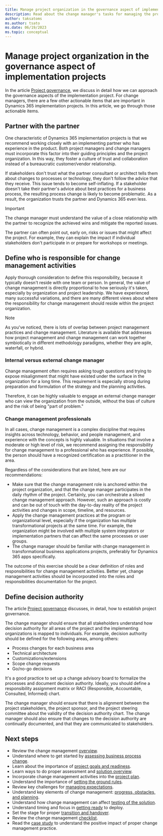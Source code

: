 ```yaml
---
title: Manage project organization in the governance aspect of implementation projects
description: Read about the change manager's tasks for managing the project organization during a Dynamics 365 implementation project. 
author: taksatoms
ms.author: tsato
ms.date: 06/19/2023
ms.topic: conceptual
---
```


# Manage project organization in the governance aspect of implementation projects

In the article [Project governance](project-governance.md), we discuss in detail how we can approach the governance aspects of the implementation project. For change managers, there are a few other actionable items that are important in Dynamics 365 implementation projects. In this article, we go through those actionable items.

## Partner with the partner

One characteristic of Dynamics 365 implementation projects is that we recommend working closely with an implementing partner who has experience in the product. Both project managers and change managers must incorporate this factor into their guiding principles and the project organization. In this way, they foster a culture of trust and collaboration instead of a bureaucratic customer/vendor relationship.

If stakeholders don't trust what the partner consultant or architect tells them about changes to processes or technology, they don't follow the advice that they receive. This issue tends to become self-inflating. If a stakeholder doesn't take their partner's advice about best practices for a business process, the resulting process change is likely to become problematic. As a result, the organization trusts the partner and Dynamics 365 even less.

> [!IMPORTANT]
> The change manager must understand the value of a close relationship with the partner to recognize the achieved wins and mitigate the reported issues.

The partner can often point out, early on, risks or issues that might affect the project. For example, they can explain the impact if individual stakeholders don't participate in or prepare for workshops or meetings.

## Define who is responsible for change management activities

Apply thorough consideration to define this responsibility, because it typically doesn't reside with one team or person. In general, the value of change management is directly proportional to how seriously it's taken, especially by organization and project leadership. We have experienced many successful variations, and there are many different views about where the responsibility for change management should reside within the project organization.

> [!NOTE]
> As you've noticed, there is lots of overlap between project management practices and change management. Literature is available that addresses how project management and change management can work together symbiotically in different methodology paradigms, whether they are agile, waterfall, or hybrid.

### Internal versus external change manager

Change management often requires asking tough questions and trying to expose misalignment that might have existed under the surface in the organization for a long time. This requirement is especially strong during preparation and formulation of the strategy and the planning activities.

Therefore, it can be highly valuable to engage an external change manager who can view the organization from the outside, without the bias of culture and the risk of being "part of problem."

### Change management professionals

In all cases, change management is a complex discipline that requires insights across technology, behavior, and people management, and experience with the concepts is highly valuable. In situations that involve a moderate or high level of risk, we recommend assigning the responsibility for change management to a professional who has experience. If possible, the person should have a recognized certification as a practitioner in the area.

Regardless of the considerations that are listed, here are our recommendations:

- Make sure that the change management role is anchored within the project organization, and that the change manager participates in the daily rhythm of the project. Certainly, you can orchestrate a siloed change management approach. However, such an approach is costly and can be out of touch with the day-to-day reality of the project activities and changes in scope, timeline, and resources.
- Apply the change management practices at the program or organizational level, especially if the organization has multiple transformational projects at the same time. For example, the organization might be involved with multiple system integrators or implementation partners that can affect the same processes or user groups.
- The change manager should be familiar with change management in transformational business applications projects, preferably for Dynamics 365 apps specifically.

The outcome of this exercise should be a clear definition of roles and responsibilities for change management activities. Better yet, change management activities should be incorporated into the roles and responsibilities documentation for the project.

## Define decision authority

The article [Project governance](project-governance.md) discusses, in detail, how to establish project governance.

The change manager should ensure that all stakeholders understand how decision authority for all areas of the project and the implementing organizations is mapped to individuals. For example, decision authority should be defined for the following areas, among others:

- Process changes for each business area
- Technical architecture
- Customizations/extensions
- Scope change requests
- Go/no-go decisions

It's a good practice to set up a change advisory board to formalize the processes and document decision authority. Ideally, you should define a responsibility assignment matrix or RACI (Responsible, Accountable, Consulted, Informed) chart.

The change manager should ensure that there is alignment between the project stakeholders, the project sponsor, and the project steering committee about the validity of the decision authority chart. The change manager should also ensure that changes to the decision authority are continually documented, and that they are communicated to stakeholders.

## Next steps

- Review the change management [overview](change-management.md).
- Understand where to get started by [assessing business process change](change-management-assessing-business-process-change.md).
- Learn about the importance of [project goals and readiness](change-management-project-goals-readiness.md).
- Learn ways to do proper assessment and [solution overview](change-management-solution-overiew.md).
- Incorporate change management activities into the [project plan](change-management-project-plan.md).
- Understand the importance of [setting the ground rules](change-management-set-ground-rules.md).
- Review key challenges for [managing expectations](change-management-manage-expectations.md).
- Understand key elements of change management: [progress, obstacles, and planning](change-management-progress-obstacles-planning.md).
- Understand how change management can affect [testing of the solution](change-management-test-solution.md).
- Understand timing and focus in [getting ready](change-management-get-ready.md) to deploy.
- Set the stage for proper [transition and handover](change-management-transition-handover.md).
- Review the change management [checklist](change-management-checklist.md).
- Read the [case study](change-management-case-study.md) to understand the positive impact of proper change management practice.
